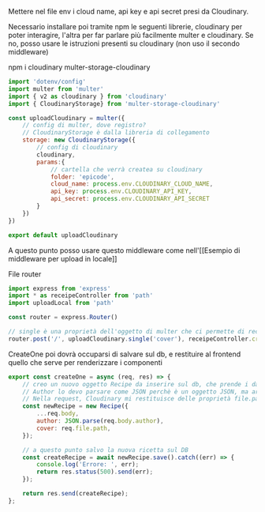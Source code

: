 Mettere nel file env i cloud name, api key e api secret presi da Cloudinary.

Necessario installare poi tramite npm le seguenti librerie, cloudinary per poter interagire, l'altra per far parlare più facilmente multer e cloudinary. Se no, posso usare le istruzioni presenti su cloudinary (non uso il secondo middleware)

npm i cloudinary multer-storage-cloudinary

```Javascript
import 'dotenv/config'
import multer from 'multer'
import { v2 as cloudinary } from 'cloudinary'
import { CloudinaryStorage} from 'multer-storage-cloudinary'

const uploadCloudinary = multer({
	// config di multer, dove registro?
	// CloudinaryStorage è dalla libreria di collegamento
	storage: new CloudinaryStorage({
		// config di cloudinary
		cloudinary,
		params:{
			// cartella che verrà createa su cloudinary
			folder: 'epicode',
			cloud_name: process.env.CLOUDINARY_CLOUD_NAME,
			api_key: process.env.CLOUDINARY_API_KEY,
			api_secret: process.env.CLOUDINARY_API_SECRET
		}
	})
})

export default uploadCloudinary
```

A questo punto posso usare questo middleware come nell'[[Esempio di middleware per upload in locale]]

File router
``` Javascript
import express from 'express'
import * as receipeController from 'path'
import uploadLocal from 'path'

const router = express.Router()

// single è una proprietà dell'oggetto di multer che ci permette di recuperare un singolo file. Cover è la chiave nel frontend nel form, da cui multer recupererà il file.
router.post('/', uploadCloudinary.single('cover'), receipeController.createOne)
```

CreateOne poi dovrà occuparsi di salvare sul db, e restituire al frontend quello che serve per renderizzare i componenti

```Javascript
export const createOne = async (req, res) => {
    // creo un nuovo oggetto Recipe da inserire sul db, che prende i dati dal body.
    // Author lo devo parsare come JSON perchè è un oggetto JSON, ma arriva sotto formato di stringa.
    // Nella request, Cloudinary mi restituisce delle proprietà file.path che sono il percorso all'immagine salvata dal middleware sopra.
    const newRecipe = new Recipe({
        ...req.body,
        author: JSON.parse(req.body.author),
        cover: req.file.path,
    });

	// a questo punto salvo la nuova ricetta sul DB
    const createRecipe = await newRecipe.save().catch((err) => {
        console.log('Errore: ', err);
        return res.status(500).send(err);
    });

    return res.send(createRecipe);
};
```
